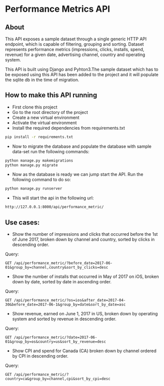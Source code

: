 #  Performance Metrics API

## About
This API exposes a sample dataset through a single generic HTTP API endpoint, which is capable of filtering,
 grouping and sorting. Dataset represents performance metrics (impressions, clicks, installs, spend, revenue) for a
  given date, advertising channel, country and operating system.
  
 This API is built using Django and Pyhton3.The sample dataset which has to be exposed using this API has been added to
 the project and it will populate the sqlite db in the time of migration.
  

 
## How to make this API running


* First clone this project
* Go to the root directory of the project
* Create a new virtual environment 
* Activate the virtual environment
* Install the required dependencies from requirements.txt
```bash
pip install -r requirements.txt
```
* Now to migrate the database and populate the database with sample data-set run the following commands:
```bash
python manage.py makemigrations
python manage.py migrate
```
* Now as the database is ready we can jump start the API. Run the following command to do so:
```bash
python manage.py runserver
``` 
* This will start the api in the following url:
```bash
http://127.0.0.1:8000/api/performance_metric/
```
 
## Use cases:

* Show the number of impressions and clicks that occurred before the 1st of June 2017, broken down by channel and
 country, sorted by clicks in descending order.
 
 Query:
 

    GET /api/performance_metric/?before_date=2017-06-01&group_by=channel,country&sort_by_clicks=desc


      
* Show the number of installs that occurred in May of 2017 on iOS, broken down by date, sorted by date in ascending 
order.
 
 Query:
 

    GET /api/performance_metric/?os=ios&after_date=2017-04-30&before_date=2017-06-1&group_by=date&sort_by_date=asc


* Show revenue, earned on June 1, 2017 in US, broken down by operating system and sorted by revenue in descending order.
 
 Query:
 

    GET /api/performance_metric/?date=2017-06-01&group_by=os&country=us&sort_by_revenue=desc


* Show CPI and spend for Canada (CA) broken down by channel ordered by CPI in descending order.
 
 Query:
 

    GET /api/performance_metric/?country=ca&group_by=channel,cpi&sort_by_cpi=desc


  